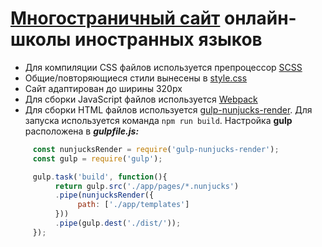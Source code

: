 # [Многостраничный сайт](https://adilzhexen0v.github.io/LanguageToGo/) онлайн-школы иностранных языков
- Для компиляции CSS файлов используется препроцессор [SCSS](https://sass-scss.ru/)
- Общие/повторяющиеся стили вынесены в [style.css](https://github.com/adilzhexen0v/LanguageToGo/blob/main/dist/css/style.css)
- Сайт адаптирован до ширины 320рх
- Для сборки JavaScript файлов используется [Webpack](https://webpack.js.org/)
- Для сборки HTML файлов используется [gulp-nunjucks-render](https://www.npmjs.com/package/gulp-nunjucks-render). Для запуска используется команда `npm run build`. Настройка **gulp** расположена в ***gulpfile.js:***
```javascript
     const nunjucksRender = require('gulp-nunjucks-render');
     const gulp = require('gulp');

     gulp.task('build', function(){
          return gulp.src('./app/pages/*.nunjucks')
          .pipe(nunjucksRender({
               path: ['./app/templates']
          }))
          .pipe(gulp.dest('./dist/'));
     });
```

